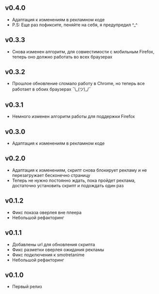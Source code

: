 ## v0.4.0
* Адаптация к изменениям в рекламном коде
* P.S: Еще раз пофиксите, пеняйте на себя, я предупредил ^_^

## v0.3.3
* Снова изменен алгоритм, для совместимости с мобильным Firefox, теперь оно должно работать во всех браузерах

## v0.3.2
* Прошлое обновление сломало работу в Chrome, но теперь все работает в обоих браузерах ¯\\_(ツ)\_/¯

## v0.3.1
* Немного изменен алгоритм работы для поддержки Firefox

## v0.3.0
* Адаптация к изменениям в рекламном коде

## v0.2.0
* Адаптация к изменениям, скрипт снова блокирует рекламу и не перезагружает бесконечно страницу
* Теперь не нужно постоянно ждать, пока пройдет реклама, достаточно установить скрипт и подождать один раз

## v0.1.2
* Фикс показа оверлея вне плеера
* Небольшой рефакторинг

## v0.1.1
* Добавлены url для обновления скрипта
* Фикс разметки оверлея ожидания рекламы
* Фикс подключения к smotretanime
* Небольшой рефакторинг

## v0.1.0
* Первый релиз
